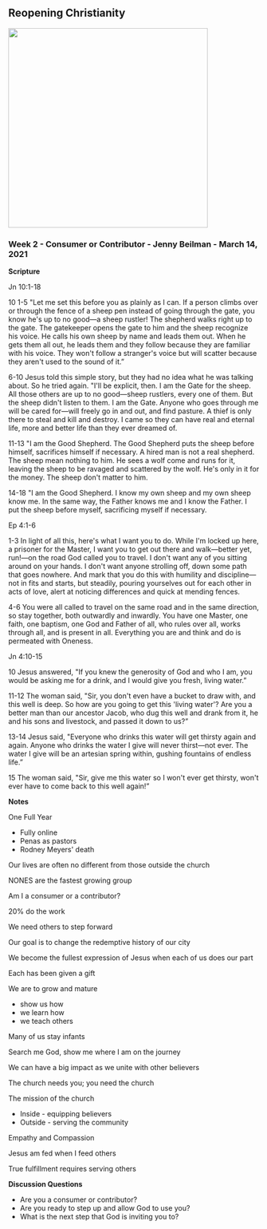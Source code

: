 ## Reopening Christianity

<img src="/static/images/vineyard/Reopening.jpg" width="400">


### Week 2 - Consumer or Contributor - Jenny Beilman  - March 14, 2021

**Scripture**

Jn 10:1-18

10 1-5 "Let me set this before you as plainly as I can. If a person climbs over
or through the fence of a sheep pen instead of going through the gate, you know
he's up to no good—a sheep rustler! The shepherd walks right up to the gate. The
gatekeeper opens the gate to him and the sheep recognize his voice. He calls his
own sheep by name and leads them out. When he gets them all out, he leads them
and they follow because they are familiar with his voice. They won't follow a
stranger's voice but will scatter because they aren't used to the sound of it.”

6-10 Jesus told this simple story, but they had no idea what he was talking
about. So he tried again. "I'll be explicit, then. I am the Gate for the sheep.
All those others are up to no good—sheep rustlers, every one of them. But the
sheep didn't listen to them. I am the Gate. Anyone who goes through me will be
cared for—will freely go in and out, and find pasture. A thief is only there to
steal and kill and destroy. I came so they can have real and eternal life, more
and better life than they ever dreamed of.

11-13 "I am the Good Shepherd. The Good Shepherd puts the sheep before himself,
sacrifices himself if necessary. A hired man is not a real shepherd. The sheep
mean nothing to him. He sees a wolf come and runs for it, leaving the sheep to
be ravaged and scattered by the wolf. He's only in it for the money. The sheep
don't matter to him.

14-18 "I am the Good Shepherd. I know my own sheep and my own sheep know me. In
the same way, the Father knows me and I know the Father. I put the sheep before
myself, sacrificing myself if necessary.


Ep 4:1-6

1-3 In light of all this, here's what I want you to do. While I'm locked up
here, a prisoner for the Master, I want you to get out there and walk—better
yet, run!—on the road God called you to travel. I don't want any of you sitting
around on your hands. I don't want anyone strolling off, down some path that
goes nowhere. And mark that you do this with humility and discipline—not in fits
and starts, but steadily, pouring yourselves out for each other in acts of love,
alert at noticing differences and quick at mending fences.

4-6 You were all called to travel on the same road and in the same direction, so
stay together, both outwardly and inwardly. You have one Master, one faith, one
baptism, one God and Father of all, who rules over all, works through all, and
is present in all. Everything you are and think and do is permeated with
Oneness.


Jn 4:10-15

10 Jesus answered, "If you knew the generosity of God and who I am, you would be
asking me for a drink, and I would give you fresh, living water.”

11-12 The woman said, "Sir, you don't even have a bucket to draw with, and this
well is deep. So how are you going to get this 'living water'? Are you a better
man than our ancestor Jacob, who dug this well and drank from it, he and his
sons and livestock, and passed it down to us?”

13-14 Jesus said, "Everyone who drinks this water will get thirsty again and
again. Anyone who drinks the water I give will never thirst—not ever. The water
I give will be an artesian spring within, gushing fountains of endless life.”

15 The woman said, "Sir, give me this water so I won't ever get thirsty, won't
ever have to come back to this well again!”



**Notes**

One Full Year

- Fully online
- Penas as pastors
- Rodney Meyers' death

Our lives are often no different from those outside the church

NONES are the fastest growing group

Am I a consumer or a contributor?

20% do the work

We need others to step forward

Our goal is to change the redemptive history of our city

We become the fullest expression of Jesus when each of us does our part


Each has been given a gift


We are to grow and mature

- show us how
- we learn how
- we teach others

Many of us stay infants

Search me God, show me where I am on the journey

We can have a big impact as we unite with other believers

The church needs you; you need the church

The mission of the church

* Inside - equipping believers
* Outside - serving the community

Empathy and Compassion

Jesus am fed when I feed others

True fulfillment requires serving others


**Discussion Questions**

* Are you a consumer or contributor?
* Are you ready to step up and allow God to use you?
* What is the next step that God is inviting you to?

